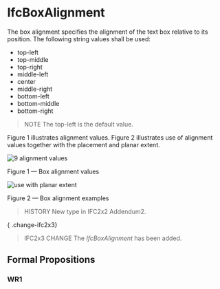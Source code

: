 # IfcBoxAlignment

The box alignment specifies the alignment of the text box relative to its position. The following string values shall be used:

* top-left
* top-middle
* top-right
* middle-left
* center
* middle-right
* bottom-left
* bottom-middle
* bottom-right
<!-- end of definition -->
> NOTE  The top-left is the default value.

Figure 1 illustrates alignment values. Figure 2 illustrates use of alignment values together with the placement and planar extent.

![9 alignment values](../../../../figures/ifcboxalignment_fig1.gif)

Figure 1 — Box alignment values

![use with planar extent](../../../../figures/ifcboxalignment_fig2.gif)

Figure 2 — Box alignment examples

> HISTORY  New type in IFC2x2 Addendum2.

{ .change-ifc2x3}
> IFC2x3 CHANGE  The _IfcBoxAlignment_ has been added.

## Formal Propositions

### WR1

